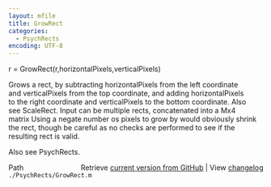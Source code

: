 ```yaml
---
layout: mfile
title: GrowRect
categories:
  - PsychRects
encoding: UTF-8
---
```


r = GrowRect(r,horizontalPixels,verticalPixels)  

Grows a rect, by subtracting horizontalPixels from the left coordinate  
and verticalPixels from the top coordinate, and adding horizontalPixels  
to the right coordinate and verticalPixels to the bottom coordinate. Also  
see ScaleRect. Input can be multiple rects, concatenated into a Mx4  
matrix Using a negate number os pixels to grow by would obviously shrink  
the rect, though be careful as no checks are performed to see if the  
resulting rect is valid.  

Also see PsychRects.  


<div class="code_header" style="text-align:right;">
  <span style="float:left;">Path&nbsp;&nbsp;</span> <span class="counter">Retrieve <a href=
  "https://raw.github.com/Psychtoolbox-3/Psychtoolbox-3/beta/./PsychRects/GrowRect.m">current version from GitHub</a> | View <a href=
  "https://github.com/Psychtoolbox-3/Psychtoolbox-3/commits/beta/./PsychRects/GrowRect.m">changelog</a></span>
</div>
<div class="code">
  <code>./PsychRects/GrowRect.m</code>
</div>
